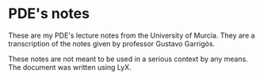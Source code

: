 # PDE's notes

These are my PDE's lecture notes from the University of Murcia. They are a transcription of the notes given by professor Gustavo Garrigós.

These notes are not meant to be used in a serious context by any means. The document was written using LyX.
